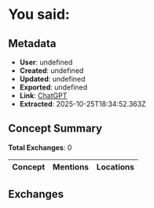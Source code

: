 # **You said:**

## Metadata

- **User**: undefined
- **Created**: undefined
- **Updated**: undefined
- **Exported**: undefined
- **Link**: [ChatGPT](undefined)
- **Extracted**: 2025-10-25T18:34:52.363Z

## Concept Summary

**Total Exchanges**: 0

| Concept | Mentions | Locations |
|---------|----------|----------|

## Exchanges


